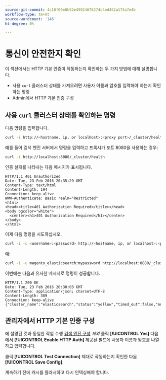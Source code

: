 ```yaml
---
source-git-commit: 4c18f00e0b92e49924676274c4ed462a175a7e4b
workflow-type: tm+mt
source-wordcount: '146'
ht-degree: 0%

---
```

# 통신이 안전한지 확인

이 섹션에서는 HTTP 기본 인증이 작동하는지 확인하는 두 가지 방법에 대해 설명합니다.

* 사용 `curl` 클러스터 상태를 가져오려면 사용자 이름과 암호를 입력해야 하는지 확인하는 명령
* Admin에서 HTTP 기본 인증 구성

## 사용 `curl` 클러스터 상태를 확인하는 명령

다음 명령을 입력합니다.

```bash
curl -i http://<hostname, ip, or localhost>:<proxy port>/_cluster/health
```

예를 들어 검색 엔진 서버에서 명령을 입력하고 프록시가 포트 8080을 사용하는 경우:

```bash
curl -i http://localhost:8080/_cluster/health
```

인증 실패를 나타내는 다음 메시지가 표시됩니다.

```terminal
HTTP/1.1 401 Unauthorized
Date: Tue, 23 Feb 2016 20:35:29 GMT
Content-Type: text/html
Content-Length: 194
Connection: keep-alive
WWW-Authenticate: Basic realm="Restricted"
<html>
<head><title>401 Authorization Required</title></head>
<body bgcolor="white">
  <center><h1>401 Authorization Required</h1></center>
</body>
</html>
```

이제 다음 명령을 시도하십시오.

```bash
curl -i -u <username>:<password> http://<hostname, ip, or localhost>:<proxy port>/_cluster/health
```

예:

```bash
curl -i -u magento_elasticsearch:mypassword http://localhost:8080/_cluster/health
```

이번에는 다음과 유사한 메시지로 명령이 성공합니다.

```terminal
HTTP/1.1 200 OK
Date: Tue, 23 Feb 2016 20:38:03 GMT
Content-Type: application/json; charset=UTF-8
Content-Length: 389
Connection: keep-alive
{"cluster_name":"elasticsearch","status":"yellow","timed_out":false,"number_of_nodes":1,"number_of_data_nodes":1,"active_primary_shards":5,"active_shards":5,"relocating_shards":0,"initializing_shards":0,"unassigned_shards":5,"delayed_unassigned_shards":0,"number_of_pending_tasks":0,"number_of_in_flight_fetch":0,"task_max_waiting_in_queue_millis":0,"active_shards_percent_as_number":50.0}
```

## 관리자에서 HTTP 기본 인증 구성

에 설명된 것과 동일한 작업 수행 [검색 엔진 구성](../configuration/search/configure-search-engine.md) *제외* 클릭 **[!UICONTROL Yes]** 다음에서 **[!UICONTROL Enable HTTP Auth]** 제공된 필드에 사용자 이름과 암호를 나열하고 입력합니다.

클릭 **[!UICONTROL Test Connection]** 제대로 작동하는지 확인한 다음 **[!UICONTROL Save Config]**.

계속하기 전에 캐시를 플러시하고 다시 인덱싱해야 합니다.
